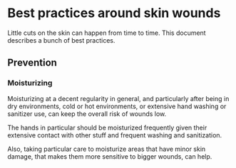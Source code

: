 # Best practices around skin wounds

Little cuts on the skin can happen from time to time. This document
describes a bunch of best practices.

## Prevention

### Moisturizing

Moisturizing at a decent regularity in general, and particularly after
being in dry environments, cold or hot environments, or extensive hand
washing or sanitizer use, can keep the overall risk of wounds low.

The hands in particular should be moisturized frequently given their
extensive contact with other stuff and frequent washing and
sanitization.

Also, taking particular care to moisturize areas that have minor skin
damage, that makes them more sensitive to bigger wounds, can help.
